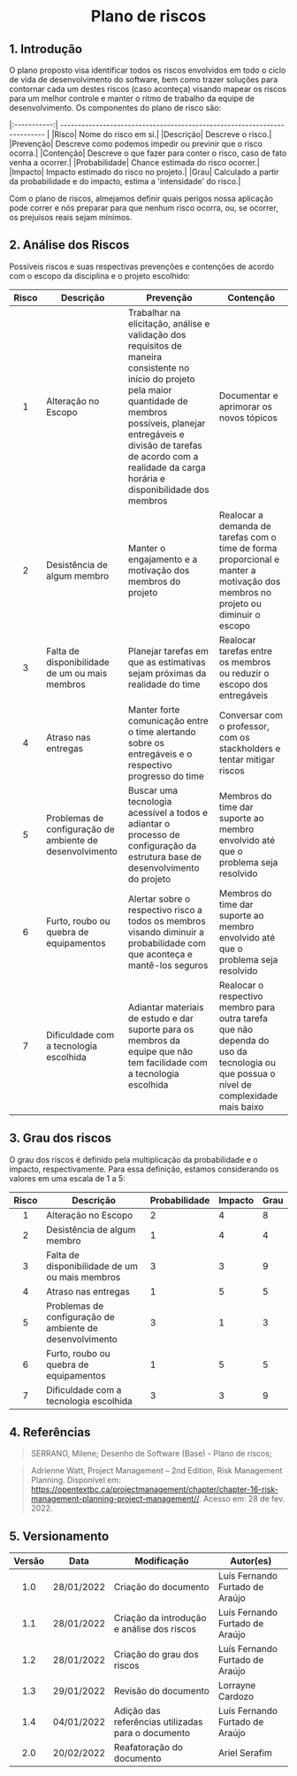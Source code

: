 # <center> Plano de riscos

## 1. Introdução

O plano proposto visa identificar todos os riscos envolvidos em todo o ciclo de vida de desenvolvimento do software, bem como trazer soluções para contornar cada um destes riscos (caso aconteça) visando mapear os riscos para um melhor controle e manter o ritmo de trabalho da equipe de desenvolvimento.
Os componentes do plano de risco são:

|:-----------:| ------------------------------------------------------------------------- |
|Risco| Nome do risco em si.|
|Descrição| Descreve o risco.| 
|Prevenção| Descreve como podemos impedir ou previnir que o risco ocorra.|
|Contenção| Descreve o que fazer para conter o risco, caso de fato venha a ocorrer.|
|Probabilidade| Chance estimada do risco ocorrer.|
|Impacto| Impacto estimado do risco no projeto.|
|Grau| Calculado a partir da probabilidade e do impacto, estima a 'intensidade' do risco.|

Com o plano de riscos, almejamos definir quais perigos nossa aplicação pode correr e nós preparar para que nenhum risco ocorra, ou, se ocorrer, os prejuisos reais sejam mínimos.


## 2. Análise dos Riscos
Possíveis riscos e suas respectivas prevenções e contenções de acordo com o escopo da disciplina e o projeto escolhido:

| Risco | Descrição       | Prevenção          | Contenção           |
| :----: | ---------- | -------------------- | --------------- |
|  1  | Alteração no Escopo | Trabalhar na elicitação, análise e validação dos requisitos de maneira consistente no início do projeto pela maior quantidade de membros possíveis, planejar entregáveis e divisão de tarefas de acordo com a realidade da carga horária e disponibilidade dos membros | Documentar e aprimorar os novos tópicos
|  2  | Desistência de algum membro | Manter o engajamento e a motivação dos membros do projeto | Realocar a demanda de tarefas com o time de forma proporcional e manter a motivação dos membros no projeto ou diminuir o escopo |
|  3  | Falta de disponibilidade de um ou mais membros | Planejar tarefas em que as estimativas sejam próximas da realidade do time | Realocar tarefas entre os membros ou reduzir o escopo dos entregáveis
|  4  | Atraso nas entregas | Manter forte comunicação entre o time alertando sobre os entregáveis e o respectivo progresso do time  | Conversar com o professor, com os stackholders e tentar mitigar riscos
|  5  | Problemas de configuração de ambiente de desenvolvimento | Buscar uma tecnologia acessível a todos e adiantar o processo de configuração da estrutura base de desenvolvimento do projeto | Membros do time dar suporte ao membro envolvido até que o problema seja resolvido
|  6  | Furto, roubo ou quebra de equipamentos | Alertar sobre o respectivo risco a todos os membros visando diminuir a probabilidade com que aconteça e mantê-los seguros | Membros do time dar suporte ao membro envolvido até que o problema seja resolvido
|  7  | Dificuldade com a tecnologia escolhida | Adiantar materiais de estudo e dar suporte para os membros da equipe que não tem facilidade com a tecnologia escolhida | Realocar o respectivo membro para outra tarefa que não dependa do uso da tecnologia ou que possua o nível de complexidade mais baixo 


## 3. Grau dos riscos
O grau dos riscos é definido pela multiplicação da probabilidade e o impacto, respectivamente. Para essa definição, estamos considerando os valores em uma escala de 1 a 5:

| Risco | Descrição       | Probabilidade          | Impacto        | Grau
| :----: | ---------- | -------------------- | --------------- | -----------
|  1  | Alteração no Escopo | 2 | 4 | 8 |
|  2  | Desistência de algum membro | 1 | 4 | 4 |
|  3  | Falta de disponibilidade de um ou mais membros | 3 | 3 | 9 |
|  4  | Atraso nas entregas | 1 | 5 | 5 |
|  5  | Problemas de configuração de ambiente de desenvolvimento | 3 | 1 | 3 |
|  6  | Furto, roubo ou quebra de equipamentos | 1 | 5 | 5 |
|  7  | Dificuldade com a tecnologia escolhida | 3 | 3 | 9 |


## 4. Referências

> SERRANO, Milene; Desenho de Software (Base) - Plano de riscos;

> Adrienne Watt, Project Management – 2nd Edition, Risk Management Planning. Disponível em: https://opentextbc.ca/projectmanagement/chapter/chapter-16-risk-management-planning-project-management//. Acesso em: 28 de fev. 2022.


## 5. Versionamento

| Versão | Data       | Modificação          | Autor(es)           |
| :----: | ---------- | -------------------- | --------------- |
|  1.0   | 28/01/2022 | Criação do documento | Luís Fernando Furtado de Araújo |
|  1.1   | 28/01/2022 | Criação da introdução e análise dos riscos | Luís Fernando Furtado de Araújo |
|  1.2   | 28/01/2022 | Criação do grau dos riscos | Luís Fernando Furtado de Araújo |
| 1.3 | 29/01/2022 | Revisão do documento | Lorrayne Cardozo |
|  1.4  | 04/01/2022 | Adição das referências utilizadas para o documento | Luís Fernando Furtado de Araújo |
|  2.0  | 20/02/2022 | Reafatoração do documento | Ariel Serafim |